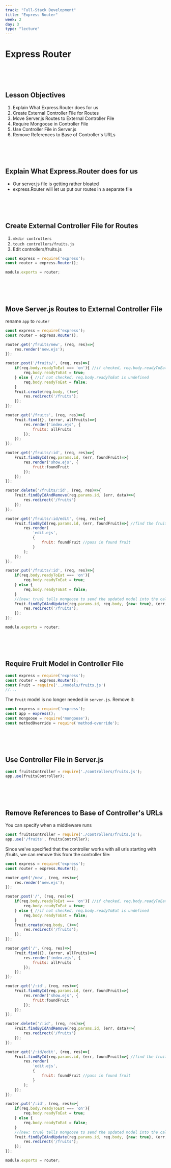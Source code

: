 ```yaml
---
track: "Full-Stack Development"
title: "Express Router"
week: 2
day: 3
type: "lecture"
---
```


# Express Router

<br>
<br>
<br>

## Lesson Objectives

1. Explain What Express.Router does for us
1. Create External Controller File for Routes
1. Move Server.js Routes to External Controller File
1. Require Mongoose in Controller File
1. Use Controller File in Server.js
1. Remove References to Base of Controller's URLs

<br>
<br>
<br>

## Explain What Express.Router does for us

- Our server.js file is getting rather bloated
- express.Router will let us put our routes in a separate file

<br>
<br>
<br>

## Create External Controller File for Routes

1. `mkdir controllers`
1. `touch controllers/fruits.js`
1. Edit controllers/fruits.js

```javascript
const express = require('express');
const router = express.Router();

module.exports = router;
```

<br>
<br>
<br>

## Move Server.js Routes to External Controller File

rename `app` to `router`

```javascript
const express = require('express');
const router = express.Router();

router.get('/fruits/new', (req, res)=>{
    res.render('new.ejs');
});

router.post('/fruits/', (req, res)=>{
    if(req.body.readyToEat === 'on'){ //if checked, req.body.readyToEat is set to 'on'
        req.body.readyToEat = true;
    } else { //if not checked, req.body.readyToEat is undefined
        req.body.readyToEat = false;
    }
    Fruit.create(req.body, ()=>{
        res.redirect('/fruits');
    });
});

router.get('/fruits', (req, res)=>{
    Fruit.find({}, (error, allFruits)=>{
        res.render('index.ejs', {
            fruits: allFruits
        });
    });
});

router.get('/fruits/:id', (req, res)=>{
    Fruit.findById(req.params.id, (err, foundFruit)=>{
        res.render('show.ejs', {
            fruit:foundFruit
        });
    });
});

router.delete('/fruits/:id', (req, res)=>{
    Fruit.findByIdAndRemove(req.params.id, (err, data)=>{
        res.redirect('/fruits')
    });
});

router.get('/fruits/:id/edit', (req, res)=>{
    Fruit.findById(req.params.id, (err, foundFruit)=>{ //find the fruit
        res.render(
    		'edit.ejs',
    		{
    			fruit: foundFruit //pass in found fruit
    		}
    	);
    });
});

router.put('/fruits/:id', (req, res)=>{
    if(req.body.readyToEat === 'on'){
        req.body.readyToEat = true;
    } else {
        req.body.readyToEat = false;
    }
    //{new: true} tells mongoose to send the updated model into the callback
    Fruit.findByIdAndUpdate(req.params.id, req.body, {new: true}, (err, updatedModel)=>{
        res.redirect('/fruits');
    });
});

module.exports = router;
```

<br>
<br>
<br>

## Require Fruit Model in Controller File

```javascript
const express = require('express');
const router = express.Router();
const Fruit = require('../models/fruits.js')
//...
```

The `Fruit` model is no longer needed in `server.js`.  Remove it:

```javascript
const express = require('express');
const app = express();
const mongoose = require('mongoose');
const methodOverride = require('method-override');
```
<br>
<br>
<br>


## Use Controller File in Server.js

```javascript
const fruitsController = require('./controllers/fruits.js');
app.use(fruitsController);
```

<br>
<br>
<br>


## Remove References to Base of Controller's URLs

You can specify when a middleware runs

```javascript
const fruitsController = require('./controllers/fruits.js');
app.use('/fruits', fruitsController);
```

Since we've specified that the controller works with all urls starting with /fruits, we can remove this from the controller file:

```javascript
const express = require('express');
const router = express.Router();

router.get('/new', (req, res)=>{
    res.render('new.ejs');
});

router.post('/', (req, res)=>{
    if(req.body.readyToEat === 'on'){ //if checked, req.body.readyToEat is set to 'on'
        req.body.readyToEat = true;
    } else { //if not checked, req.body.readyToEat is undefined
        req.body.readyToEat = false;
    }
    Fruit.create(req.body, ()=>{
        res.redirect('/fruits');
    });
});

router.get('/', (req, res)=>{
    Fruit.find({}, (error, allFruits)=>{
        res.render('index.ejs', {
            fruits: allFruits
        });
    });
});

router.get('/:id', (req, res)=>{
    Fruit.findById(req.params.id, (err, foundFruit)=>{
        res.render('show.ejs', {
            fruit:foundFruit
        });
    });
});

router.delete('/:id', (req, res)=>{
    Fruit.findByIdAndRemove(req.params.id, (err, data)=>{
        res.redirect('/fruits')
    });
});

router.get('/:id/edit', (req, res)=>{
    Fruit.findById(req.params.id, (err, foundFruit)=>{ //find the fruit
        res.render(
    		'edit.ejs',
    		{
    			fruit: foundFruit //pass in found fruit
    		}
    	);
    });
});

router.put('/:id', (req, res)=>{
    if(req.body.readyToEat === 'on'){
        req.body.readyToEat = true;
    } else {
        req.body.readyToEat = false;
    }
    //{new: true} tells mongoose to send the updated model into the callback
    Fruit.findByIdAndUpdate(req.params.id, req.body, {new: true}, (err, updatedModel)=>{
        res.redirect('/fruits');
    });
});

module.exports = router;
```
